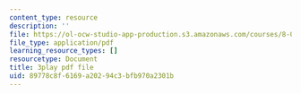 ```yaml
---
content_type: resource
description: ''
file: https://ol-ocw-studio-app-production.s3.amazonaws.com/courses/8-01sc-classical-mechanics-fall-2016/89778c8f6169a20294c3bfb970a2301b_r2Qb0vsxa8Y.pdf
file_type: application/pdf
learning_resource_types: []
resourcetype: Document
title: 3play pdf file
uid: 89778c8f-6169-a202-94c3-bfb970a2301b
---
```

